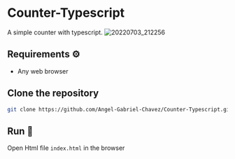 # Counter-Typescript
A simple counter with typescript.
![20220703_212256](https://user-images.githubusercontent.com/58778570/177077672-778982ac-49d4-48d8-bd95-889bbd3c0a19.gif)

## Requirements ⚙️
- Any web browser

## Clone the repository
```bash
git clone https://github.com/Angel-Gabriel-Chavez/Counter-Typescript.git
```
## Run 🏁
Open Html file `index.html` in the browser
